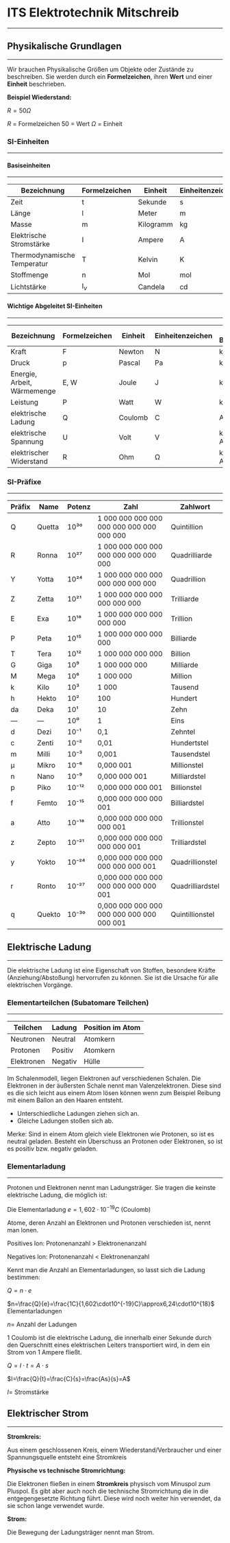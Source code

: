 # ITS Elektrotechnik Mitschreib

---

## Physikalische Grundlagen

---

Wir brauchen Physikalische Größen um Objekte oder Zustände zu beschreiben. Sie werden durch ein **Formelzeichen**, ihren **Wert** und einer **Einheit** beschrieben.

**Beispiel Wiederstand:**

$R = 50 Ω$

$R$ = Formelzeichen
$50$ = Wert
$Ω$ = Einheit

### SI-Einheiten

---

#### Basiseinheiten

---

| Bezeichnung                 | Formelzeichen | Einheit   | Einheitenzeichen |
| --------------------------- | ------------- | --------- | ---------------- |
| Zeit                        | t             | Sekunde   | s                |
| Länge                       | l             | Meter     | m                |
| Masse                       | m             | Kilogramm | kg               |
| Elektrische Stromstärke     | I             | Ampere    | A                |
| Thermodynamische Temperatur | T             | Kelvin    | K                |
| Stoffmenge                  | n             | Mol       | mol              |
| Lichtstärke                 | I$_v$         | Candela   | cd               |

#### Wichtige Abgeleitet SI-Einheiten

---

| Bezeichnung                 | Formelzeichen | Einheit | Einheitenzeichen | Bildung aus Basiseinheiten |
| --------------------------- | ------------- | ------- | ---------------- | -------------------------- |
| Kraft                       | F             | Newton  | N                | kg · m · s⁻²               |
| Druck                       | p             | Pascal  | Pa               | kg · m⁻¹ · s⁻²             |
| Energie, Arbeit, Wärmemenge | E, W          | Joule   | J                | kg · m² · s⁻²              |
| Leistung                    | P             | Watt    | W                | kg · m² · s⁻³              |
| elektrische Ladung          | Q             | Coulomb | C                | A · s                      |
| elektrische Spannung        | U             | Volt    | V                | kg · m² · s⁻³ · A⁻¹        |
| elektrischer Widerstand     | R             | Ohm     | Ω                | kg · m² · s⁻³ · A⁻²        |

### SI-Präfixe

---

| Präfix | Name   | Potenz | Zahl                                      | Zahlwort         | 
| ------ | ------ | ------ | ----------------------------------------- | ---------------- |
| Q      | Quetta | 10³⁰   | 1 000 000 000 000 000 000 000 000 000 000 | Quintillion      |
| R      | Ronna  | 10²⁷   | 1 000 000 000 000 000 000 000 000 000     | Quadrilliarde    |
| Y      | Yotta  | 10²⁴   | 1 000 000 000 000 000 000 000 000         | Quadrillion      |
| Z      | Zetta  | 10²¹   | 1 000 000 000 000 000 000 000             | Trilliarde       |
| E      | Exa    | 10¹⁸   | 1 000 000 000 000 000 000                 | Trillion         |
| P      | Peta   | 10¹⁵   | 1 000 000 000 000 000                     | Billiarde        |
| T      | Tera   | 10¹²   | 1 000 000 000 000                         | Billion          |
| G      | Giga   | 10⁹    | 1 000 000 000                             | Milliarde        |
| M      | Mega   | 10⁶    | 1 000 000                                 | Million          |
| k      | Kilo   | 10³    | 1 000                                     | Tausend          |
| h      | Hekto  | 10²    | 100                                       | Hundert          |
| da     | Deka   | 10¹    | 10                                        | Zehn             |
| —      | —      | 10⁰    | 1                                         | Eins             |
| d      | Dezi   | 10⁻¹   | 0,1                                       | Zehntel          |
| c      | Zenti  | 10⁻²   | 0,01                                      | Hundertstel      |
| m      | Milli  | 10⁻³   | 0,001                                     | Tausendstel      |
| μ      | Mikro  | 10⁻⁶   | 0,000 001                                 | Millionstel      |
| n      | Nano   | 10⁻⁹   | 0,000 000 001                             | Milliardstel     |
| p      | Piko   | 10⁻¹²  | 0,000 000 000 001                         | Billionstel      |
| f      | Femto  | 10⁻¹⁵  | 0,000 000 000 000 001                     | Billiardstel     |
| a      | Atto   | 10⁻¹⁸  | 0,000 000 000 000 000 001                 | Trillionstel     |
| z      | Zepto  | 10⁻²¹  | 0,000 000 000 000 000 000 001             | Trilliardstel    |
| y      | Yokto  | 10⁻²⁴  | 0,000 000 000 000 000 000 000 001         | Quadrillionstel  |
| r      | Ronto  | 10⁻²⁷  | 0,000 000 000 000 000 000 000 000 001     | Quadrilliardstel |
| q      | Quekto | 10⁻³⁰  | 0,000 000 000 000 000 000 000 000 000 001 | Quintillionstel  |

## Elektrische Ladung

---

Die elektrische Ladung ist eine Eigenschaft von Stoffen, besondere Kräfte (Anziehung/Abstoßung) hervorrufen zu können. Sie ist die Ursache für alle elektrischen Vorgänge.

### Elementarteilchen (Subatomare Teilchen)

---

| Teilchen   | Ladung  | Position im Atom |
| ---------- | ------- | ---------------- |
| Neutronen  | Neutral | Atomkern         |
| Protonen   | Positiv | Atomkern         |
| Elektronen | Negativ | Hülle            |

Im Schalenmodell, liegen Elektronen auf verschiedenen Schalen. Die Elektronen in der äußersten Schale nennt man Valenzelektronen. Diese sind es die sich leicht aus einem Atom lösen können wenn zum Beispiel Reibung mit einem Ballon an den Haaren entsteht.

- Unterschiedliche Ladungen ziehen sich an.
- Gleiche Ladungen stoßen sich ab.

Merke: Sind in einem Atom gleich viele Elektronen wie Protonen, so ist es neutral geladen. Besteht ein Überschuss an Protonen oder Elektronen, so ist es positiv bzw. negativ geladen.

### Elementarladung

---

Protonen und Elektronen nennt man Ladungsträger. Sie tragen die keinste elektrische Ladung, die möglich ist:

Die Elementarladung $e=1,602\cdot 10^{-19}C$ (Coulomb)

Atome, deren Anzahl an Elektronen und Protonen verschieden ist, nennt man lonen. 

Positives lon: Protonenanzahl > Elektronenanzahl

Negatives lon:  Protonenanzahl < Elektronenanzahl

Kennt man die Anzahl an Elementarladungen, so lasst sich die Ladung bestimmen:

$Q=n\cdot e$

$n=\frac{Q}{e}=\frac{1C}{1,602\cdot10^{-19}C}\approx6,24\cdot10^{18}$ Elementarladungen

$n =$ Anzahl der Ladungen

1 Coulomb ist die elektrische Ladung, die innerhalb einer Sekunde durch den Querschnitt eines elektrischen Leiters transportiert wird, in dem ein Strom von 1 Ampere fließt.

$Q=I\cdot t = A\cdot s$

$I=\frac{Q}{t}=\frac{C}{s}=\frac{As}{s}=A$

$I=$ Stromstärke

## Elektrischer Strom

---

**Stromkreis:**

Aus einem geschlossenen Kreis, einem Wiederstand/Verbraucher und einer Spannungsquelle entsteht eine Stromkreis

**Physische vs technische Stromrichtung:**

Die Elektronen fließen in einem **Stromkreis** physisch vom Minuspol zum Pluspol. Es gibt aber auch noch die technische Stromrichtung die in die entgegengesetzte Richtung führt. Diese wird noch weiter hin verwendet, da sie schon lange verwendet wurde.

**Strom:**

Die Bewegung der Ladungsträger nennt man Strom.

